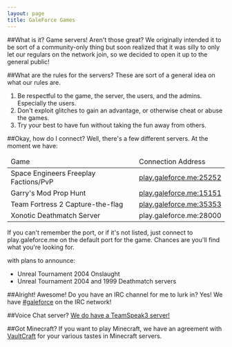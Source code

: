 ```yaml
---
layout: page
title: GaleForce Games
---
```

##What is it?
Game servers! Aren't those great? We originally intended it to be sort of a community-only thing but soon realized that it was silly to only let our regulars on the network join, so we decided to open it up to the general public!

##What are the rules for the servers?
These are sort of a general idea on what our rules are.

1. Be respectful to the game, the server, the users, and the admins. Especially the users.
2. Don't exploit glitches to gain an advantage, or otherwise cheat or abuse the games.
3. Try your best to have fun without taking the fun away from others.

##Okay, how do I connect?
Well, there's a few different servers. At the moment we have:

<table>
	<thead>
		<td>Game</td>
		<td>Connection Address</td>
	</thead>
	<tr>
		<td>Space Engineers Freeplay Factions/PvP</td>
		<td><a href="steam://connect/play.galeforce.me:25252">play.galeforce.me:25252</a></td>
	</tr><tr>
		<td>Garry's Mod Prop Hunt</td>
		<td><a href="steam://connect/play.galeforce.me:15151">play.galeforce.me:15151</a></td>
	</tr><tr>
		<td>Team Fortress 2 Capture-the-flag</td>
		<td><a href="steam://connect/play.galeforce.me:35353">play.galeforce.me:35353</a></td>
	</tr><tr>
		<td>Xonotic Deathmatch Server</td>
		<td>play.galeforce.me:28000</td>
	</tr>
</table>

If you can't remember the port, or if it's not listed, just connect to play.galeforce.me on the default port for the game. Chances are you'll find what you're looking for.

with plans to announce:

- Unreal Tournament 2004 Onslaught
- Unreal Tournament 2004 and 1999 Deathmatch servers

##Alright! Awesome! Do you have an IRC channel for me to lurk in?
Yes! We have [#galeforce](<ircs://irc.stormbit.net:6697/galeforce>) on the IRC network!

##Voice Chat server?
[We do have a TeamSpeak3 server!](<ts3server://ts3.galeforce.me:9987/>)

##Got Minecraft?
If you want to play Minecraft, we have an agreement with [VaultCraft](<//vaultcraft.net>) for your various tastes in Minecraft servers.
